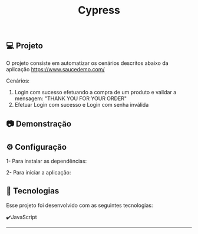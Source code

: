 <h1 align="center">
   Cypress
</h1>

<br>

## 💻 Projeto

O projeto consiste em automatizar os cenários descritos abaixo da aplicação https://www.saucedemo.com/ 

Cenários:
1. Login com sucesso efetuando a compra de um produto e validar a mensagem: "THANK YOU FOR YOUR ORDER"
2. Efetuar Login com sucesso e Login com senha inválida

## :camera: Demonstração


## ⚙ Configuração

1- Para instalar as dependências:
> 
2- Para iniciar a aplicação:


## :rocket: Tecnologias

Esse projeto foi desenvolvido com as seguintes tecnologias:

✔️JavaScript

---
